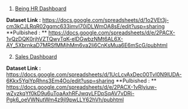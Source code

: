 1. [Being HR Dashboard](https://datastudio.google.com/s/tH33g4j_vIg)

**Dataset Link :** https://docs.google.com/spreadsheets/d/1o2VEt3j-cm3kCJLRqR02gqmc633imvI70iDLWmOA8sE/edit?usp=sharing 
**Pulbished : ** https://docs.google.com/spreadsheets/d/e/2PACX-1vQzDQK0rjhVZTQwyTqK-elDGwbzNMt6AL6X-AY_5XbrnkaD7MRSfMMjhMm6va2li6CnKsMua6E6mScG/pubhtml

2. [Sales Dashboard]()

**Dataset Link :** https://docs.google.com/spreadsheets/d/1UcLcvAxDec00TvI0N9lUDA-6Kkx5YqiYpRhns3Em4Oo/edit?usp=sharing
**Pulbished : ** https://docs.google.com/spreadsheets/d/e/2PACX-1vRlyiuw-wZyzkqYf0kD9u6uToaAxhRFJwqyLFDpSqAV7vDRj-Pgk6_oeVWNutWm4z9jl9pwLLY62hVh/pubhtml
